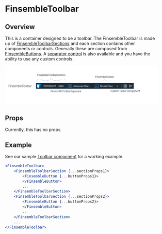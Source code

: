 # FinsembleToolbar

## Overview
This is a container designed to be a toolbar. The FinsembleToolbar is made up of [FinsembleToolbarSections](../FinsembleToolbarSection/FinsembleToolbarSection.md) and each section  contains other components or controls. Generally these are composed from [FinsembleButtons](../FinsembleButton/FinsembleButton.md). A [separator control](../FinsembleButton/FinsembleButton.md) is also available and you have the ability to use any custom controls.

![](Toolbar.png)

## Props

Currently, this has no props.

## Example

See our sample [Toolbar component](https://github.com/ChartIQ/finsemble-seed/tree/master/src/samples/toolbar) for a working example.

```jsx
<FinsembleToolbar>
	<FinsembleToolbarSection {...sectionProps1}>
		<FinsembleButton {...buttonProps1}>
		</FinsembleButton>
		...
	</FinsembleToolbarSection>
	<FinsembleToolbarSection {...sectionProps2}>
		<FinsembleButton {...buttonProps2}>
		</FinsembleButton>
		...
	</FinsembleToolbarSection>
	...
</FinsembleToolbar>
```

